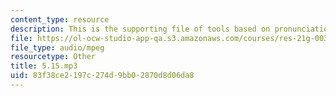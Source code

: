 ```yaml
---
content_type: resource
description: This is the supporting file of tools based on pronunciation.
file: https://ol-ocw-studio-app-qa.s3.amazonaws.com/courses/res-21g-003-learning-chinese-a-foundation-course-in-mandarin-spring-2011/83f38ce2197c274d9bb02870d8d06da8_5.15.mp3
file_type: audio/mpeg
resourcetype: Other
title: 5.15.mp3
uid: 83f38ce2-197c-274d-9bb0-2870d8d06da8
---
```

